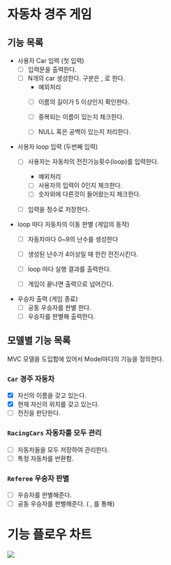 # 자동차 경주 게임

## 기능 목록

- 사용자 Car 입력 (첫 입력)
    - [ ] 입력문을 출력한다.
    - [ ] N개의 car 생성한다. 구분은 , 로 한다.
        - 예외처리
        - [ ] 이름의 길이가 5 이상인지 확인한다.
        - [ ] 중복되는 이름이 있는지 체크한다.
        - [ ] NULL 혹은 공백이 있는지 처리한다.


- 사용자 loop 입력 (두번째 입력)
    - [ ] 사용자는 자동차의 전진가능횟수(loop)를 입력한다.
        - 예외처리
        - [ ] 사용자의 입력이 0인지 체크한다.
        - [ ] 숫자외에 다른것이 들어왔는지 체크한다.
    - [ ] 입력을 정수로 저장한다.


- loop 마다 자동차의 이동 판별 (게임의 동작)
    - [ ] 자동차마다 0~9의 난수를 생성한다
    - [ ] 생성된 난수가 4이상일 때 한칸 전진시킨다.
    - [ ] loop 마다 실행 결과를 출력한다.
    - [ ] 게임이 끝나면 출력으로 넘어간다.


- 우승자 출력 (게임 종료)
    - [ ] 공동 우승자를 판별 한다.
    - [ ] 우승자를 판별해 출력한다.

## 모델별 기능 목록

MVC 모델을 도입함에 있어서 Model마다의 기능을 정의한다.

### `Car` 경주 자동차

- [X] 자신의 이름을 갖고 있는다.
- [X] 현재 자신의 위치를 갖고 있는다.
- [ ] 전진을 판단한다.

### `RacingCars` 자동차를 모두 관리

- [ ] 자동차들을 모두 저장하여 관리한다.
- [ ] 특정 자동차를 반환함.

### `Referee` 우승자 판별

- [ ] 우승자를 판별해준다.
- [ ] 공동 우승자를 판별해준다. ( , 를 통해)

# 기능 플로우 차트

<img src="https://github.com/dltjdgh0428/java-racingcar-6/assets/33485494/992de61a-8290-4118-a3a5-cf89d475a0ea"/>